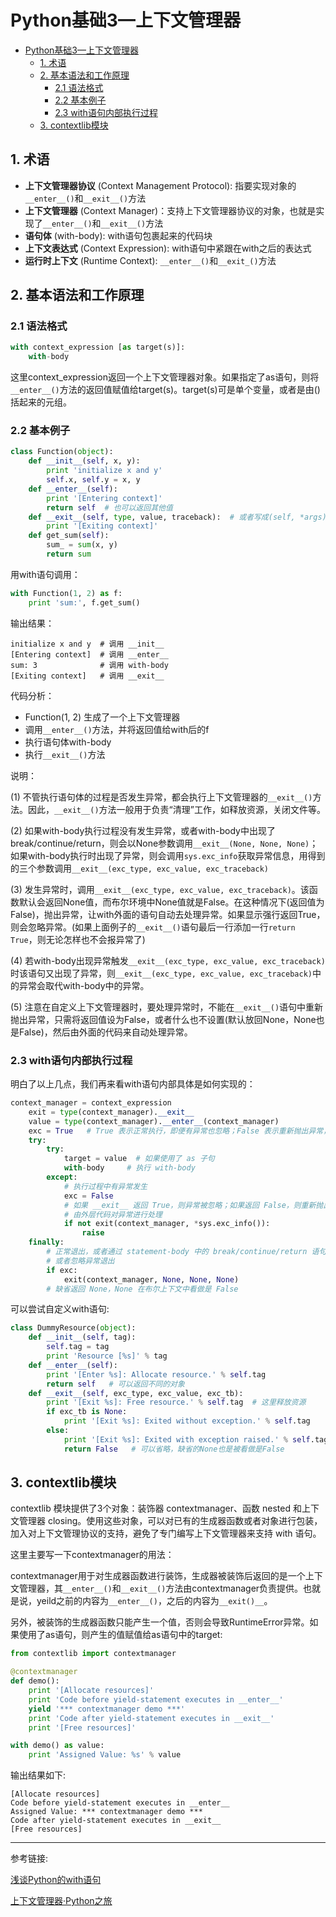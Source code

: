 # Python基础3—上下文管理器

<!-- TOC -->

- [Python基础3—上下文管理器](#python基础3上下文管理器)
    - [1. 术语](#1-术语)
    - [2. 基本语法和工作原理](#2-基本语法和工作原理)
        - [2.1 语法格式](#21-语法格式)
        - [2.2 基本例子](#22-基本例子)
        - [2.3 with语句内部执行过程](#23-with语句内部执行过程)
    - [3. contextlib模块](#3-contextlib模块)

<!-- /TOC -->

## 1. 术语

- **上下文管理器协议** (Context Management Protocol): 指要实现对象的`__enter__()`和`__exit__()`方法
- **上下文管理器** (Context Manager)：支持上下文管理器协议的对象，也就是实现了`__enter__()`和`__exit__()`方法
- **语句体** (with-body): with语句包裹起来的代码块
- **上下文表达式** (Context Expression): with语句中紧跟在with之后的表达式
- **运行时上下文** (Runtime Context): `__enter__()`和`__exit_()`方法

## 2. 基本语法和工作原理

### 2.1 语法格式

```python
with context_expression [as target(s)]:
    with-body
```

这里context_expression返回一个上下文管理器对象。如果指定了as语句，则将`__enter__()`方法的返回值赋值给target(s)。target(s)可是单个变量，或者是由()括起来的元组。

### 2.2 基本例子

```python
class Function(object):
    def __init__(self, x, y):
        print 'initialize x and y'
        self.x, self.y = x, y
    def __enter__(self):
        print '[Entering context]'
        return self  # 也可以返回其他值
   	def __exit__(self, type, value, traceback):  # 或者写成(self, *args)
        print '[Exiting context]'
    def get_sum(self):
        sum_ = sum(x, y)
        return sum
```

用with语句调用：

```python
with Function(1, 2) as f:
    print 'sum:', f.get_sum()
```

输出结果：

```shell
initialize x and y  # 调用 __init__
[Entering context]  # 调用 __enter__
sum: 3              # 调用 with-body
[Exiting context]   # 调用 __exit__
```

代码分析：

- Function(1, 2) 生成了一个上下文管理器
- 调用`__enter__()`方法，并将返回值给with后的f
- 执行语句体with-body
- 执行`__exit__()`方法

说明：

(1) 不管执行语句体的过程是否发生异常，都会执行上下文管理器的`__exit__()`方法。因此，`__exit__()`方法一般用于负责“清理”工作，如释放资源，关闭文件等。

(2) 如果with-body执行过程没有发生异常，或者with-body中出现了break/continue/return，则会以None参数调用`__exit__(None, None, None)`；如果with-body执行时出现了异常，则会调用`sys.exc_info`获取异常信息，用得到的三个参数调用`__exit__(exc_type, exc_value, exc_traceback)`

(3) 发生异常时，调用`__exit__(exc_type, exc_value, exc_traceback)`。该函数默认会返回None值，而布尔环境中None值就是False。在这种情况下(返回值为False)，抛出异常，让with外面的语句自动去处理异常。如果显示强行返回True，则会忽略异常。(如果上面例子的`__exit__()`语句最后一行添加一行`return True`，则无论怎样也不会报异常了)

(4) 若with-body出现异常触发`__exit__(exc_type, exc_value, exc_traceback)`时该语句又出现了异常，则`__exit__(exc_type, exc_value, exc_traceback)`中的异常会取代with-body中的异常。

(5) 注意在自定义上下文管理器时，要处理异常时，不能在`__exit__()`语句中重新抛出异常，只需将返回值设为False，或者什么也不设置(默认放回None，None也是False)，然后由外面的代码来自动处理异常。

### 2.3 with语句内部执行过程

明白了以上几点，我们再来看with语句内部具体是如何实现的：

```python
context_manager = context_expression
    exit = type(context_manager).__exit__  
    value = type(context_manager).__enter__(context_manager)
    exc = True   # True 表示正常执行，即便有异常也忽略；False 表示重新抛出异常，需要对异常进行处理
    try:
        try:
            target = value  # 如果使用了 as 子句
            with-body     # 执行 with-body
        except:
            # 执行过程中有异常发生
            exc = False
            # 如果 __exit__ 返回 True，则异常被忽略；如果返回 False，则重新抛出异常
            # 由外层代码对异常进行处理
            if not exit(context_manager, *sys.exc_info()):
                raise
    finally:
        # 正常退出，或者通过 statement-body 中的 break/continue/return 语句退出
        # 或者忽略异常退出
        if exc:
            exit(context_manager, None, None, None) 
        # 缺省返回 None，None 在布尔上下文中看做是 False
```

可以尝试自定义with语句:

```python
class DummyResource(object):
    def __init__(self, tag):
        self.tag = tag
        print 'Resource [%s]' % tag
    def __enter__(self):
        print '[Enter %s]: Allocate resource.' % self.tag
        return self	  # 可以返回不同的对象
    def __exit__(self, exc_type, exc_value, exc_tb):
        print '[Exit %s]: Free resource.' % self.tag  # 这里释放资源
        if exc_tb is None:
            print '[Exit %s]: Exited without exception.' % self.tag
        else:
            print '[Exit %s]: Exited with exception raised.' % self.tag
            return False   # 可以省略，缺省的None也是被看做是False
```

## 3. contextlib模块

contextlib 模块提供了3个对象：装饰器 contextmanager、函数 nested 和上下文管理器 closing。使用这些对象，可以对已有的生成器函数或者对象进行包装，加入对上下文管理协议的支持，避免了专门编写上下文管理器来支持 with 语句。

这里主要写一下contextmanager的用法：

contextmanager用于对生成器函数进行装饰，生成器被装饰后返回的是一个上下文管理器，其`__enter__()`和`__exit__()`方法由contextmanager负责提供。也就是说，yeild之前的内容为`__enter__()`，之后的内容为`__exit()__`。

另外，被装饰的生成器函数只能产生一个值，否则会导致RuntimeError异常。如果使用了as语句，则产生的值赋值给as语句中的target:

```python
from contextlib import contextmanager

@contextmanager
def demo():
    print '[Allocate resources]'
    print 'Code before yield-statement executes in __enter__'
    yield '*** contextmanager demo ***'
    print 'Code after yield-statement executes in __exit__'
    print '[Free resources]'

with demo() as value:
    print 'Assigned Value: %s' % value
```

输出结果如下:

```shell
[Allocate resources]
Code before yield-statement executes in __enter__
Assigned Value: *** contextmanager demo ***
Code after yield-statement executes in __exit__
[Free resources]
```

---

参考链接:

[浅谈Python的with语句](https://www.ibm.com/developerworks/cn/opensource/os-cn-pythonwith/#icomments)

[上下文管理器·Python之旅](http://funhacks.net/explore-python/Advanced-Features/context.html)



